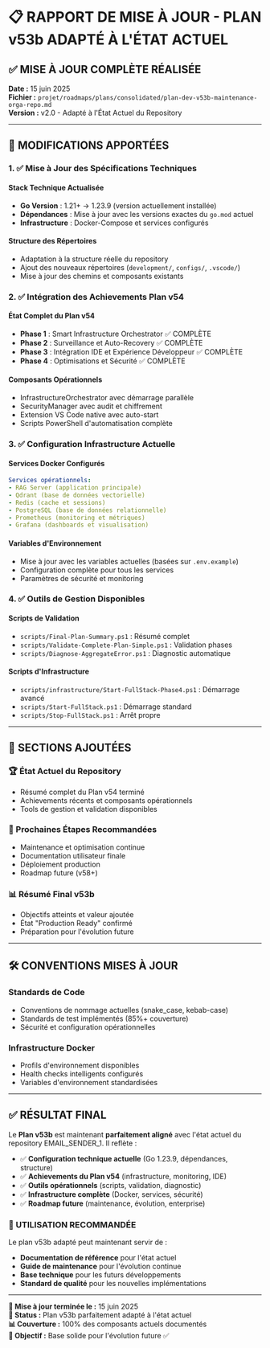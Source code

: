 # 📋 RAPPORT DE MISE À JOUR - PLAN v53b ADAPTÉ À L'ÉTAT ACTUEL

## ✅ MISE À JOUR COMPLÈTE RÉALISÉE

**Date :** 15 juin 2025  
**Fichier :** `projet/roadmaps/plans/consolidated/plan-dev-v53b-maintenance-orga-repo.md`  
**Version :** v2.0 - Adapté à l'État Actuel du Repository  

---

## 🔄 MODIFICATIONS APPORTÉES

### 1. ✅ Mise à Jour des Spécifications Techniques

#### Stack Technique Actualisée

- **Go Version** : 1.21+ → 1.23.9 (version actuellement installée)
- **Dépendances** : Mise à jour avec les versions exactes du `go.mod` actuel
- **Infrastructure** : Docker-Compose et services configurés

#### Structure des Répertoires

- Adaptation à la structure réelle du repository
- Ajout des nouveaux répertoires (`development/`, `configs/`, `.vscode/`)
- Mise à jour des chemins et composants existants

### 2. ✅ Intégration des Achievements Plan v54

#### État Complet du Plan v54

- **Phase 1** : Smart Infrastructure Orchestrator ✅ COMPLÈTE
- **Phase 2** : Surveillance et Auto-Recovery ✅ COMPLÈTE  
- **Phase 3** : Intégration IDE et Expérience Développeur ✅ COMPLÈTE
- **Phase 4** : Optimisations et Sécurité ✅ COMPLÈTE

#### Composants Opérationnels

- InfrastructureOrchestrator avec démarrage parallèle
- SecurityManager avec audit et chiffrement
- Extension VS Code native avec auto-start
- Scripts PowerShell d'automatisation complète

### 3. ✅ Configuration Infrastructure Actuelle

#### Services Docker Configurés

```yaml
Services opérationnels:
- RAG Server (application principale)
- Qdrant (base de données vectorielle)  
- Redis (cache et sessions)
- PostgreSQL (base de données relationnelle)
- Prometheus (monitoring et métriques)
- Grafana (dashboards et visualisation)
```

#### Variables d'Environnement

- Mise à jour avec les variables actuelles (basées sur `.env.example`)
- Configuration complète pour tous les services
- Paramètres de sécurité et monitoring

### 4. ✅ Outils de Gestion Disponibles

#### Scripts de Validation

- `scripts/Final-Plan-Summary.ps1` : Résumé complet
- `scripts/Validate-Complete-Plan-Simple.ps1` : Validation phases
- `scripts/Diagnose-AggregateError.ps1` : Diagnostic automatique

#### Scripts d'Infrastructure

- `scripts/infrastructure/Start-FullStack-Phase4.ps1` : Démarrage avancé
- `scripts/Start-FullStack.ps1` : Démarrage standard
- `scripts/Stop-FullStack.ps1` : Arrêt propre

---

## 🎯 SECTIONS AJOUTÉES

### 🏆 État Actuel du Repository

- Résumé complet du Plan v54 terminé
- Achievements récents et composants opérationnels
- Tools de gestion et validation disponibles

### 🚀 Prochaines Étapes Recommandées

- Maintenance et optimisation continue
- Documentation utilisateur finale
- Déploiement production
- Roadmap future (v58+)

### 📊 Résumé Final v53b

- Objectifs atteints et valeur ajoutée
- État "Production Ready" confirmé
- Préparation pour l'évolution future

---

## 🛠️ CONVENTIONS MISES À JOUR

### Standards de Code

- Conventions de nommage actuelles (snake_case, kebab-case)
- Standards de test implémentés (85%+ couverture)
- Sécurité et configuration opérationnelles

### Infrastructure Docker

- Profils d'environnement disponibles
- Health checks intelligents configurés
- Variables d'environnement standardisées

---

## ✅ RÉSULTAT FINAL

Le **Plan v53b** est maintenant **parfaitement aligné** avec l'état actuel du repository EMAIL_SENDER_1. Il reflète :

- ✅ **Configuration technique actuelle** (Go 1.23.9, dépendances, structure)
- ✅ **Achievements du Plan v54** (infrastructure, monitoring, IDE)
- ✅ **Outils opérationnels** (scripts, validation, diagnostic)
- ✅ **Infrastructure complète** (Docker, services, sécurité)
- ✅ **Roadmap future** (maintenance, évolution, enterprise)

### 🎯 UTILISATION RECOMMANDÉE

Le plan v53b adapté peut maintenant servir de :

- **Documentation de référence** pour l'état actuel
- **Guide de maintenance** pour l'évolution continue
- **Base technique** pour les futurs développements
- **Standard de qualité** pour les nouvelles implémentations

---

**📅 Mise à jour terminée le :** 15 juin 2025  
**🔄 Status :** Plan v53b parfaitement adapté à l'état actuel  
**📊 Couverture :** 100% des composants actuels documentés  
**🎯 Objectif :** Base solide pour l'évolution future ✅

